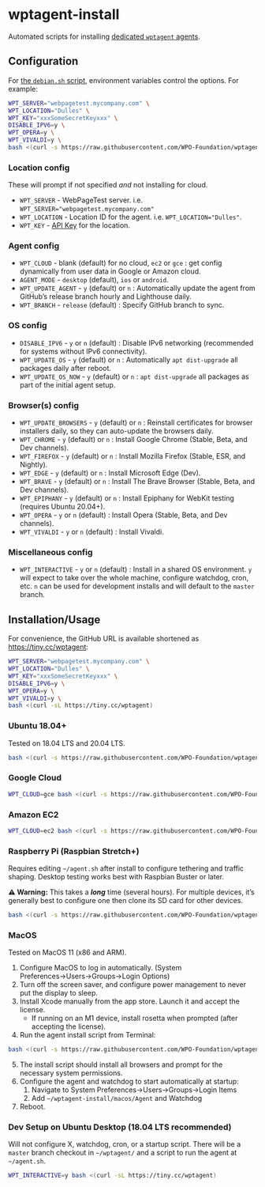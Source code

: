 # wptagent-install

Automated scripts for installing [dedicated `wptagent` agents](https://github.com/WPO-Foundation/wptagent).

## Configuration

For [the `debian.sh` script](./debian.sh), environment variables control the options. For example:

```sh
WPT_SERVER="webpagetest.mycompany.com" \
WPT_LOCATION="Dulles" \
WPT_KEY="xxxSomeSecretKeyxxx" \
DISABLE_IPV6=y \
WPT_OPERA=y \
WPT_VIVALDI=y \
bash <(curl -s https://raw.githubusercontent.com/WPO-Foundation/wptagent-install/master/debian.sh)
```

### Location config

These will prompt if not specified _and_ not installing for cloud.

* `WPT_SERVER` - WebPageTest server. i.e. `WPT_SERVER="webpagetest.mycompany.com"`
* `WPT_LOCATION` - Location ID for the agent. i.e. `WPT_LOCATION="Dulles"`.
* `WPT_KEY` - [API Key](https://docs.webpagetest.org/api/keys/) for the location.

### Agent config

* `WPT_CLOUD` - blank (default) for no cloud, `ec2` or `gce` : get config dynamically from user data in Google or Amazon cloud.
* `AGENT_MODE` - `desktop` (default), `ios` or `android`.
* `WPT_UPDATE_AGENT` - `y` (default) or `n` : Automatically update the agent from GitHub’s release branch hourly and Lighthouse daily.
* `WPT_BRANCH` - `release` (default) : Specify GitHub branch to sync.

### OS config

* `DISABLE_IPV6` - `y` or `n` (default) : Disable IPv6 networking (recommended for systems without IPv6 connectivity).
* `WPT_UPDATE_OS` - `y` (default) or `n` : Automatically `apt dist-upgrade` all packages daily after reboot.
* `WPT_UPDATE_OS_NOW` - `y` (default) or `n` : `apt dist-upgrade` all packages as part of the initial agent setup.

### Browser(s) config

* `WPT_UPDATE_BROWSERS` - `y` (default) or `n` : Reinstall certificates for browser installers daily, so they can auto-update the browsers daily.
* `WPT_CHROME` - `y` (default) or `n` : Install Google Chrome (Stable, Beta, and Dev channels).
* `WPT_FIREFOX` - `y` (default) or `n` : Install Mozilla Firefox (Stable, ESR, and Nightly).
* `WPT_EDGE` - `y` (default) or `n` : Install Microsoft Edge (Dev).
* `WPT_BRAVE` - `y` (default) or `n` : Install The Brave Browser (Stable, Beta, and Dev channels).
* `WPT_EPIPHANY` - `y` (default) or `n` : Install Epiphany for WebKit testing (requires Ubuntu 20.04+).
* `WPT_OPERA` - `y` or `n` (default) : Install Opera (Stable, Beta, and Dev channels).
* `WPT_VIVALDI` - `y` or `n` (default) : Install Vivaldi.

### Miscellaneous config

* `WPT_INTERACTIVE` - `y` or `n` (default) : Install in a shared OS environment. `y` will expect to take over the whole machine, configure watchdog, cron, etc. `n` can be used for development installs and will default to the `master` branch.

## Installation/Usage

For convenience, the GitHub URL is available shortened as <https://tiny.cc/wptagent>:

```sh
WPT_SERVER="webpagetest.mycompany.com" \
WPT_LOCATION="Dulles" \
WPT_KEY="xxxSomeSecretKeyxxx" \
DISABLE_IPV6=y \
WPT_OPERA=y \
WPT_VIVALDI=y \
bash <(curl -sL https://tiny.cc/wptagent)
```

### Ubuntu 18.04+
 
Tested on 18.04 LTS and 20.04 LTS.

```sh
bash <(curl -s https://raw.githubusercontent.com/WPO-Foundation/wptagent-install/master/debian.sh)
```

### Google Cloud
 
```sh
WPT_CLOUD=gce bash <(curl -s https://raw.githubusercontent.com/WPO-Foundation/wptagent-install/master/debian.sh)
```

### Amazon EC2
 
```sh
WPT_CLOUD=ec2 bash <(curl -s https://raw.githubusercontent.com/WPO-Foundation/wptagent-install/master/debian.sh)
```

### Raspberry Pi (Raspbian Stretch+)
 
Requires editing `~/agent.sh` after install to configure tethering and traffic shaping. Desktop testing works best with Raspbian Buster or later.

**⚠️ Warning:** This takes a ***long*** time (several hours). For multiple devices, it’s generally best to configure one then clone its SD card for other devices.

```sh
bash <(curl -s https://raw.githubusercontent.com/WPO-Foundation/wptagent-install/master/debian.sh)
```

### MacOS
 
Tested on MacOS 11 (x86 and ARM).

1. Configure MacOS to log in automatically. (System Preferences→Users→Groups→Login Options)
2. Turn off the screen saver, and configure power management to never put the display to sleep.
3. Install Xcode manually from the app store. Launch it and accept the license.
   * If running on an M1 device, install rosetta when prompted (after accepting the license).
4. Run the agent install script from Terminal:
  ```sh
  bash <(curl -s https://raw.githubusercontent.com/WPO-Foundation/wptagent-install/master/macos.sh)
  ```
5. The install script should install all browsers and prompt for the necessary system permissions.
6. Configure the agent and watchdog to start automatically at startup:
   1. Navigate to System Preferences→Users→Groups→Login Items
   2. Add `~/wptagent-install/macos/Agent` and Watchdog
7. Reboot.

### Dev Setup on Ubuntu Desktop (18.04 LTS recommended)
 
Will not configure X, watchdog, cron, or a startup script. There will be a `master` branch checkout in `~/wptagent/` and a script to run the agent at `~/agent.sh`.

```sh
WPT_INTERACTIVE=y bash <(curl -sL https://tiny.cc/wptagent)
```
